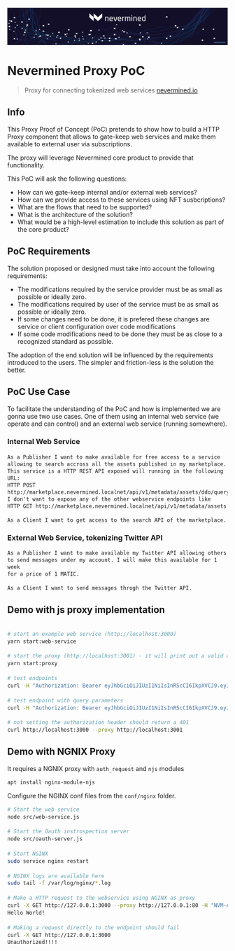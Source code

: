 [![banner](https://raw.githubusercontent.com/nevermined-io/assets/main/images/logo/banner_logo.png)](https://nevermined.io)

# Nevermined Proxy PoC

> Proxy for connecting tokenized web services
> [nevermined.io](https://nevermined.io)

## Info

This Proxy Proof of Concept (PoC) pretends to show how to build a HTTP Proxy component that allows
to gate-keep web services and make them available to external user via subscriptions.

The proxy will leverage Nevermined core product to provide that functionality.

This PoC will ask the following questions:

- How can we gate-keep internal and/or external web services?
- How can we provide access to these services using NFT susbcriptions?
- What are the flows that need to be supported?
- What is the architecture of the solution?
- What would be a high-level estimation to include this solution as part of the core product?

## PoC Requirements

The solution proposed or designed must take into account the following requirements:

- The modifications required by the service provider must be as small as possible or ideally zero.
- The modifications required by user of the service must be as small as possible or ideally zero.
- If some changes need to be done, it is prefered these changes are service or client configuration over code modifications
- If some code modifications need to be done they must be as close to a recognized standard as possible.

The adoption of the end solution will be influenced by the requirements introduced to the users. The simpler and
friction-less is the solution the better.

## PoC Use Case

To facilitate the understanding of the PoC and how is implemented we are gonna use two use cases.
One of them using an internal web service (we operate and can control) and an external web service (running somewhere).

### Internal Web Service

```
As a Publisher I want to make available for free access to a service allowing to search accross all the assets published in my marketplace.
This service is a HTTP REST API exposed will running in the following URL:
HTTP POST http://marketplace.nevermined.localnet/api/v1/metadata/assets/ddo/query
I don't want to expose any of the other webservice endpoints like
HTTP GET http://marketplace.nevermined.localnet/api/v1/metadata/assets

As a Client I want to get access to the search API of the marketplace.
```

### External Web Service, tokenizing Twitter API

```
As a Publisher I want to make available my Twitter API allowing others to send messages under my account. I will make this available for 1 week
for a price of 1 MATIC.

As a Client I want to send messages throgh the Twitter API.
```

## Demo with js proxy implementation

```bash

# start an example web service (http://localhost:3000)
yarn start:web-service

# start the proxy (http://localhost:3001) - it will print out a valid access token
yarn start:proxy

# test endpoints
curl -H "Authorization: Bearer eyJhbGciOiJIUzI1NiIsInR5cCI6IkpXVCJ9.eyJ0YXJnZXQiOiJodHRwOi8vMTI3LjAuMC4xOjMwMDAiLCJpYXQiOjE2NzUyNTMxMTEsImV4cCI6MTY3NTI4MTkxMX0.zXYblmhQRDoTS-PnhImgDH8yFbjFoxjJVD46G0FdW1o" http://localhost:3000 --proxy http://localhost:3001

# test endpoint with query parameters
curl -H "Authorization: Bearer eyJhbGciOiJIUzI1NiIsInR5cCI6IkpXVCJ9.eyJ0YXJnZXQiOiJodHRwOi8vMTI3LjAuMC4xOjMwMDAiLCJpYXQiOjE2NzUyNTMxMTEsImV4cCI6MTY3NTI4MTkxMX0.zXYblmhQRDoTS-PnhImgDH8yFbjFoxjJVD46G0FdW1o" http://localhost:3000/sum?a=1&b=2 --proxy http://localhost:3001

# not setting the authorization header should return a 401
curl http://localhost:3000 --proxy http://localhost:3001
```

## Demo with NGNIX Proxy

It requires a NGNIX proxy with `auth_request` and `njs` modules

```bash
apt install nginx-module-njs
```

Configure the NGINX conf files from the `conf/nginx` folder.

```bash
# Start the web service
node src/web-service.js

# Start the Oauth instrospection server
node src/oauth-server.js

# Start NGINX
sudo service nginx restart

# NGINX logs are available here
sudo tail -f /var/log/nginx/*.log

# Make a HTTP request to the webservice using NGINX as proxy
curl -X GET http://127.0.0.1:3000 --proxy http://127.0.0.1:80 -H "NVM-Authorization: Bearer eyJhbGciOiJkaXIiLCJlbmMiOiJBMTI4Q0JDLUhTMjU2In0..TUhN0_EMCB2vDUF1cK1FAw.rFhU4azbNPeiWyhhrpICDmEbvjvYxMRoCR7b9Xbmx3V1e7Wv6HyfrMdJ37IBrxECBbUPeGZZUBa4IHOkwtvOlY9EkTh_OVyIVYA80VnWKB1LpwXUn6oMhxBetues_ToxEQKKi7RgGggAOdk9n9AASOD31rFb2ozbwvSpu7EqyRrexfjBtryzI1SfBkjQARlgw1NBoqMXWBFDiLL4pvR7GpHPPEasNbyOpr9avDtJ9-LXGVl__wYR4E2ksVhzw1QL3zO-l6cPWVzTV8MK_YEmaA.YuDjoCrPVjl19dzCDsn_iQ"
Hello World!

# Making a request directly to the endpoint should fail
curl -X GET http://127.0.0.1:3000
Unauthorized!!!!

```
